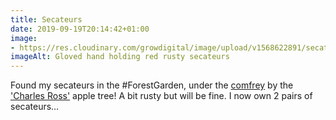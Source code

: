 ```yaml
---
title: Secateurs
date: 2019-09-19T20:14:42+01:00
image: 
- https://res.cloudinary.com/growdigital/image/upload/v1568622891/secateurs-D9E1B7F2.jpg
imageAlt: Gloved hand holding red rusty secateurs
---
```


Found my secateurs in the #ForestGarden, under the [comfrey](http://nantahala-farm.com/comfrey-root-bocking-14-s.shtml) by the ['Charles Ross'](https://www.orangepippin.com/varieties/apples/charles-ross) apple tree! A bit rusty but will be fine. I now own 2 pairs of secateurs…
